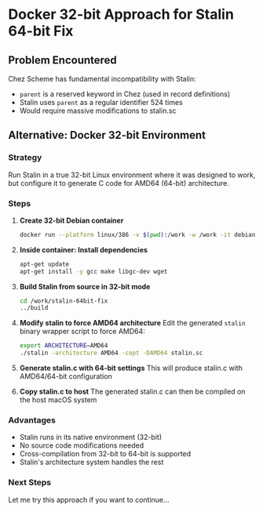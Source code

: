 # Docker 32-bit Approach for Stalin 64-bit Fix

## Problem Encountered

Chez Scheme has fundamental incompatibility with Stalin:
- `parent` is a reserved keyword in Chez (used in record definitions)
- Stalin uses `parent` as a regular identifier 524 times
- Would require massive modifications to stalin.sc

## Alternative: Docker 32-bit Environment

### Strategy
Run Stalin in a true 32-bit Linux environment where it was designed to work,
but configure it to generate C code for AMD64 (64-bit) architecture.

### Steps

1. **Create 32-bit Debian container**
   ```bash
   docker run --platform linux/386 -v $(pwd):/work -w /work -it debian:latest bash
   ```

2. **Inside container: Install dependencies**
   ```bash
   apt-get update
   apt-get install -y gcc make libgc-dev wget
   ```

3. **Build Stalin from source in 32-bit mode**
   ```bash
   cd /work/stalin-64bit-fix
   ../build
   ```

4. **Modify stalin to force AMD64 architecture**
   Edit the generated `stalin` binary wrapper script to force AMD64:
   ```bash
   export ARCHITECTURE=AMD64
   ./stalin -architecture AMD64 -copt -DAMD64 stalin.sc
   ```

5. **Generate stalin.c with 64-bit settings**
   This will produce stalin.c with AMD64/64-bit configuration

6. **Copy stalin.c to host**
   The generated stalin.c can then be compiled on the host macOS system

### Advantages
- Stalin runs in its native environment (32-bit)
- No source code modifications needed
- Cross-compilation from 32-bit to 64-bit is supported
- Stalin's architecture system handles the rest

### Next Steps
Let me try this approach if you want to continue...
